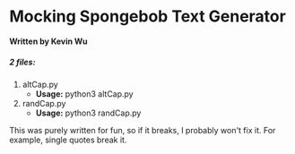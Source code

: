 # Mocking Spongebob Text Generator

__Written by Kevin Wu__

##### 2 files:
1. altCap.py
   - **Usage:** python3 altCap.py <textHere>
2. randCap.py
   - **Usage:** python3 randCap.py <textHere>

This was purely written for fun, so if it breaks, I probably won't fix it. For example, single quotes break it.